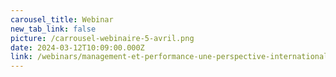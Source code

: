 ```yaml
---
carousel_title: Webinar
new_tab_link: false
picture: /carrousel-webinaire-5-avril.png
date: 2024-03-12T10:09:00.000Z
link: /webinars/management-et-performance-une-perspective-internationale
---
```


